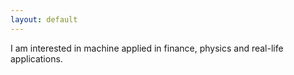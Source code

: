 ```yaml
---
layout: default
---
```


<!-- (comment) the image below can be found in img folder of this very project-->
<!-- ![i_am_a_fox](/img/example/example.jpg){: style="float: right; margin: 0px 20px; width: 204px; height: 240px" } -->

I am interested in machine applied in finance, physics and real-life applications.

<!-- ## <span style="color:darkblue">News </span> -->

<!-- * This cool [thing](https://szalmaf.github.io)
* That cool [thing](https://szalmaf.github.io)  -->
